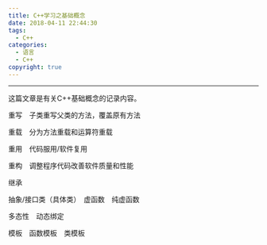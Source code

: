```yaml
---
title: C++学习之基础概念
date: 2018-04-11 22:44:30
tags:
  - C++
categories: 
  - 语言
  - C++
copyright: true
---
```


-----

这篇文章是有关C++基础概念的记录内容。

<!---more-->

重写　子类重写父类的方法，覆盖原有方法

重载　分为方法重载和运算符重载

重用　代码服用/软件复用

重构　调整程序代码改善软件质量和性能

继承

抽象/接口类（具体类）　虚函数　纯虚函数

多态性　动态绑定

模板　函数模板　类模板